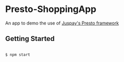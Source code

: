 # Presto-ShoppingApp

An app to demo the use of [Juspay's Presto framework](https://github.com/juspay/purescript-presto)

## Getting Started

```

$ npm start

```
